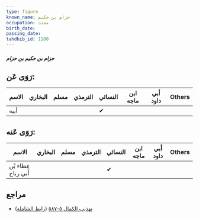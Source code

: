 ```yaml
---
type: figure
known_name: حزام بن حكيم
occupation: محدث
birth_date:
passing_date:
tahdhib_id: 1180
---
```

##### حزام بن حكيم بن حزام

## رَوَى عَن:
| الاسم | البخاري | مسلم | الترمذي | النسائي | ابن ماجه | أبي داود | Others |
| ----- | ------- | ---- | ------- | ------- | -------- | -------- | ------ |
| أبيه  |         |      |         | ✔       |          |          |        |
## رَوَى عَنه:
| الاسم              | البخاري | مسلم | الترمذي | النسائي | ابن ماجه | أبي داود | Others |
| ------------------ | ------- | ---- | ------- | ------- | -------- | -------- | ------ |
| عطاء بْن أَبي رباح |         |      |         | ✔       |          |          |        |
## مراجع
- [تهذيب الكمال ٥-٥٨٧](obsidian://open?vault=Tahdhib-al-Kamal&file=Figures/١١٨٠-حزام%20بن%20حكيم%20بن%20حزام) ([رابط الشاملة](https://shamela.ws/book/3722/2665))